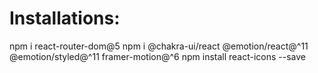 # Installations:

npm i react-router-dom@5
npm i @chakra-ui/react @emotion/react@^11 @emotion/styled@^11 framer-motion@^6
npm install react-icons --save
